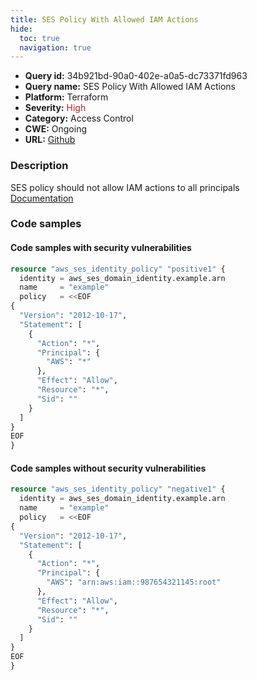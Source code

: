 ```yaml
---
title: SES Policy With Allowed IAM Actions
hide:
  toc: true
  navigation: true
---
```


<style>
  .highlight .hll {
    background-color: #ff171742;
  }
  .md-content {
    max-width: 1100px;
    margin: 0 auto;
  }
</style>

-   **Query id:** 34b921bd-90a0-402e-a0a5-dc73371fd963
-   **Query name:** SES Policy With Allowed IAM Actions
-   **Platform:** Terraform
-   **Severity:** <span style="color:#bb2124">High</span>
-   **Category:** Access Control
-   **CWE:** Ongoing
-   **URL:** [Github](https://github.com/DataDog/kics/tree/master/assets/queries/terraform/aws/ses_policy_with_allowed_iam_actions)

### Description
SES policy should not allow IAM actions to all principals<br>
[Documentation](https://registry.terraform.io/providers/hashicorp/aws/latest/docs/resources/ses_identity_policy#policy)

### Code samples
#### Code samples with security vulnerabilities
```tf title="Positive test num. 1 - tf file" hl_lines="4"
resource "aws_ses_identity_policy" "positive1" {
  identity = aws_ses_domain_identity.example.arn
  name     = "example"
  policy   = <<EOF
{
  "Version": "2012-10-17",
  "Statement": [
    {
      "Action": "*",
      "Principal": {
        "AWS": "*"
      },
      "Effect": "Allow",
      "Resource": "*",
      "Sid": ""
    }
  ]
}
EOF
}

```


#### Code samples without security vulnerabilities
```tf title="Negative test num. 1 - tf file"
resource "aws_ses_identity_policy" "negative1" {
  identity = aws_ses_domain_identity.example.arn
  name     = "example"
  policy   = <<EOF
{
  "Version": "2012-10-17",
  "Statement": [
    {
      "Action": "*",
      "Principal": {
        "AWS": "arn:aws:iam::987654321145:root"
      },
      "Effect": "Allow",
      "Resource": "*",
      "Sid": ""
    }
  ]
}
EOF
}

```
